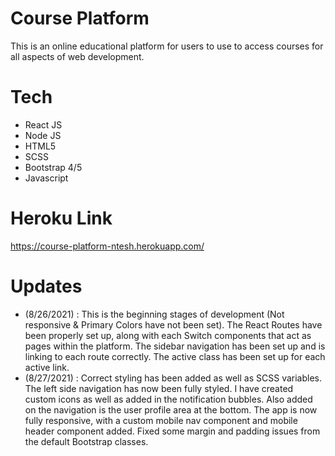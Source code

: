 # Course Platform

This is an online educational platform for users to use to access courses for all aspects of web development.

# Tech

- React JS
- Node JS
- HTML5
- SCSS
- Bootstrap 4/5
- Javascript

# Heroku Link

https://course-platform-ntesh.herokuapp.com/

# Updates

- (8/26/2021) : This is the beginning stages of development (Not responsive & Primary Colors have not been set). The React Routes have been properly set up, along with each Switch components that act as pages within the platform. The sidebar navigation has been set up and is linking to each route correctly. The active class has been set up for each active link.
- (8/27/2021) : Correct styling has been added as well as SCSS variables. The left side navigation has now been fully styled. I have created custom icons as well as added in the notification bubbles. Also added on the navigation is the user profile area at the bottom. The app is now fully responsive, with a custom mobile nav component and mobile header component added. Fixed some margin and padding issues from the default Bootstrap classes.
